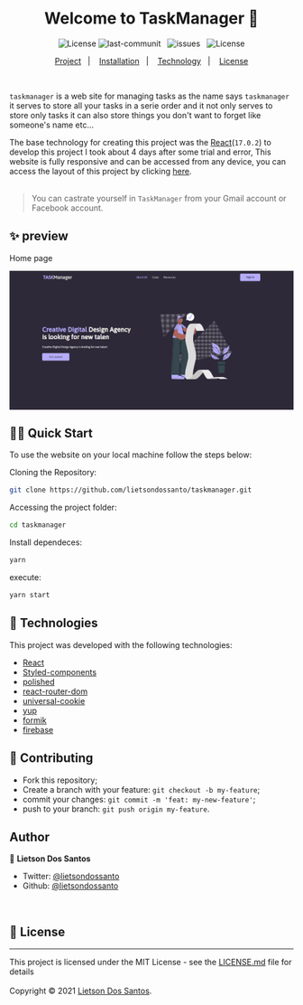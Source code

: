 <h1 align="center">Welcome to TaskManager 👋</h1>
<p align="center">
    <img alt="License" src="https://img.shields.io/badge/Version-1.0-brightgreen">
    <img src="https://img.shields.io/github/last-commit/lietsondossanto/taskmanager" alt="last-communit">&nbsp;&nbsp;
    <img src="https://img.shields.io/github/issues/lietsondossanto/taskmanager" alt="issues">&nbsp;&nbsp;
    <img alt="License" src="https://img.shields.io/badge/license-MIT-brightgreen">
</p>
<p align="center">
    <a href="#project">Project</a>&nbsp;&nbsp;&nbsp;|&nbsp;&nbsp;&nbsp;
    <a href="#installation">Installation</a>&nbsp;&nbsp;&nbsp;|&nbsp;&nbsp;&nbsp;
    <a href="#technology">Technology</a>&nbsp;&nbsp;&nbsp;|&nbsp;&nbsp;&nbsp;
    <a href="#license">License</a>
</p><br>

<span id="project">`taskmanager`</span> is a web site for managing tasks as the name says `taskmanager` it serves to store all your tasks in a serie order and it not only serves to store only tasks it can also store things you don't want to forget like someone's name etc...

The base technology for creating this project was the [React](https://reactjs.org/)(`17.0.2`) to develop this project I took about 4 days after some trial and error, This website is fully responsive and can be accessed from any device, you can access the layout of this project by clicking [here](https://www.figma.com/file/TVT3dZ8snysCn9XgLmtjJX/SnirTask?node-id=3%3A2242).<br><br>

> You can castrate yourself in `TaskManager` from your Gmail account or Facebook account.

## ✨ preview

Home page

<p align="center">
  <img width="700" align="center" src="./src/assets/img/home.png" alt="demo"/>
</p>

## <span id="installation">👨‍💻 Quick Start</span>

To use the website on your local machine follow the steps below:

Cloning the Repository:

```sh
git clone https://github.com/lietsondossanto/taskmanager.git
```

Accessing the project folder:

```sh
cd taskmanager
```

Install dependeces:

```sh
yarn
```

execute:

```sh
yarn start
```

## <span id="technology">🚀 Technologies</span>

This project was developed with the following technologies:

- [React](https://reactjs.org/)
- [Styled-components](https://styled-components.com/)
- [polished](https://polished.js.org/)
- [react-router-dom](https://reactrouter.com/web/guides/quick-start)
- [universal-cookie](https://github.com/reactivestack/cookies/tree/master/packages/universal-cookie)
- [yup](https://github.com/jquense/yup)
- [formik](https://formik.org/)
- [firebase](https://firebase.google.com/docs?gclid=CjwKCAjwn8SLBhAyEiwAHNTJbaJlttA-1Tr0l9kWQygvUT8UsRm5N0HZWs_eTQJqQP1CRNr5nn9HyRoCX9kQAvD_BwE&gclsrc=aw.ds)

## 🤝 Contributing
- Fork this repository;
- Create a branch with your feature: `git checkout -b my-feature`;
- commit your changes: `git commit -m 'feat: my-new-feature'`;
- push to your branch: `git push origin my-feature`.

## Author

👤 **Lietson Dos Santos**

- Twitter: [@lietsondossanto](https://twitter.com/lietsondossanto)
- Github: [@lietsondossanto](https://github.com/lietsondossanto)
<br />
<h2 id="license">📝 License</h2>

---
This project is licensed under the MIT License - see the [LICENSE.md](LICENSE.md) file for details<br><br>
Copyright © 2021 [Lietson Dos Santos](https://github.com/lietsondossanto).
